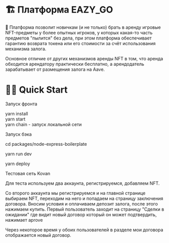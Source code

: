 # 🏗 Платформа EAZY_GO

🧪 Платформа позволит новичкам (и не только) брать в аренду игровые NFT-предметы у более опытных игроков, у которых какая-то часть предметов "пылится" без дела, при этом платформа обеспечивает гарантию возврата токена или его стоимости за счёт использования механизма залога.

Основное отличие от других механизмов аренды NFT в том, что аренда обходится арендатору практически бесплатно, а арендодатель зарабатывает от размещения залога на Aave.


# 🏄‍♂️ Quick Start
Запуск фронта

 yarn install <br>
 yarn start <br>
 yarn chain - запуск локальной сети <br>

Запуск бэка

cd packages/node-express-boilerplate

yarn run dev

yarn deploy

Тестовая сеть Kovan

Для теста используем два аккаунта, регистрируемся, добавляем NFT. 

Со второго аккаунта мы регистрируемся и на главной странице выбираем NFT, переходим на него и попадаем на страницу заключения договора. Вносим условия и оплачиваем депозит залога, после этого нажимаем купить. Первый пользователь заходит на страницу "Сделки в ожидании" где видит новый договор который он может подтвердить, нажимает aprove 

Через некоторое время у обоих пользователей в разделе мои договора отображается новый договор.



